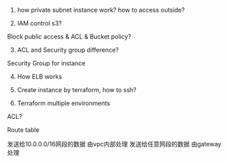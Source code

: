1. how private subnet instance work? how to access outside?

2. IAM control s3?

Block public access & ACL & Bucket policy?

3. ACL and Security group difference?

Security Group for instance

4. How ELB works

5. Create instance by terraform, how to ssh?

6. Terraform multiple environments

ACL?

Route table

发送给10.0.0.0/16网段的数据 由vpc内部处理
发送给任意网段的数据 由gateway处理
